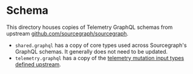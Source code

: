 # Schema

This directory houses copies of Telemetry GraphQL schemas from upstream [github.com/sourcegraph/sourcegraph](https://github.com/sourcegraph/sourcegraph).

- `shared.graphql` has a copy of core types used across Sourcegraph's GraphQL schemas. It generally does not need to be updated.
- `telemetry.graphql` has a copy of the [telemetry mutation input types defined upstream](https://github.com/sourcegraph/sourcegraph/blob/main/cmd/frontend/graphqlbackend/telemetry.graphql).
